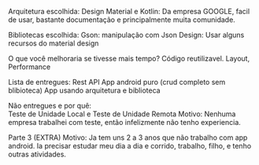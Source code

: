 Arquitetura escolhida:
	Design Material e Kotlin: Da empresa GOOGLE, facil de usar, bastante documentação e principalmente muita comunidade.

Bibliotecas escolhida:
	Gson: manipulação com Json
	Design: Usar alguns recursos do material design
	
O que você melhoraria se tivesse mais tempo?
	Código reutilizavel.
	Layout,
	Performance

Lista de entregues:
	Rest API
	App android puro (crud completo sem blibioteca)	
	App usando arquitetura e biblioteca
	
Não entregues e por quê:	
	Teste de Unidade Local e Teste de Unidade Remota
		Motivo: Nenhuma empresa trabalhei com teste, então infelizmente não tenho experiencia. 
		
Parte 3 (EXTRA)
		Motivo: Ja tem uns 2 a 3 anos que não trabalho com app android. Ia precisar estudar meu dia a dia e corrido, trabalho, filho, 
			e tenho outras atividades.